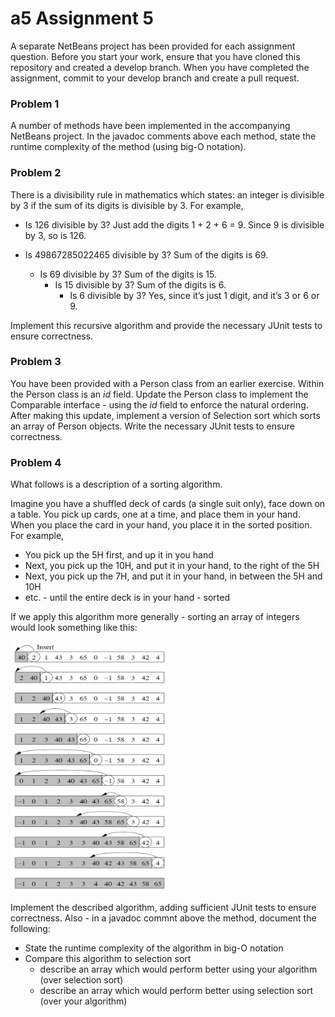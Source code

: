 # a5 Assignment 5

A separate NetBeans project has been provided for each assignment question. Before you start your work, ensure that you have cloned this repository and created a develop branch. When you have completed the assignment, commit to your develop branch and create a pull request.

### Problem 1

A number of methods have been implemented in the accompanying NetBeans project.  In the javadoc comments above each method, state the runtime complexity of the method (using big-O notation).

### Problem 2

There is a divisibility rule in mathematics which states: an integer is divisible by 3 if the sum of its digits is divisible by 3.  For example,

* Is 126 divisible by 3?  Just add the digits 1 + 2 + 6 = 9.  Since 9 is divisible by 3, so is 126.

* Is 49867285022465 divisible by 3?  Sum of the digits is 69.
  * Is 69 divisible by 3?  Sum of the digits is 15.
    * Is 15 divisible by 3?  Sum of the digits is 6.
      * Is 6 divisible by 3?  Yes, since it’s just 1 digit, and it’s 3 or 6 or 9.

Implement this recursive algorithm and provide the necessary JUnit tests to ensure correctness.

### Problem 3

You have been provided with a Person class from an earlier exercise.  Within the Person class is an *id* field.  Update the Person class to implement the Comparable interface - using the *id* field to enforce the natural ordering.  After making this update, implement a version of Selection sort which sorts an array of Person objects.  Write the necessary JUnit tests to ensure correctness.

### Problem 4

What follows is a description of a sorting algorithm.

Imagine you have a shuffled deck of cards (a single suit only), face down on a table.  You pick up cards, one at a time, and place them in your hand.  When you place the card in your hand, you place it in the sorted position.  For example,
* You pick up the 5H first, and up it in you hand
* Next, you pick up the 10H, and put it in your hand, to the right of the 5H
* Next, you pick up the 7H, and put it in your hand, in between the 5H and 10H
* etc. - until the entire deck is in your hand - sorted

If we apply this algorithm more generally - sorting an array of integers would look something like this:

<img src="https://github.com/BlythICS4U/a5/blob/master/sortingAlgorithm.png" width="250" height="400"/>

Implement the described algorithm, adding sufficient JUnit tests to ensure correctness.  Also - in a javadoc commnt above the method, document the following:
* State the runtime complexity of the algorithm in big-O notation
* Compare this algorithm to selection sort
  * describe an array which would perform better using your algorithm (over selection sort)
  * describe an array which would perform better using selection sort (over your algorithm)
